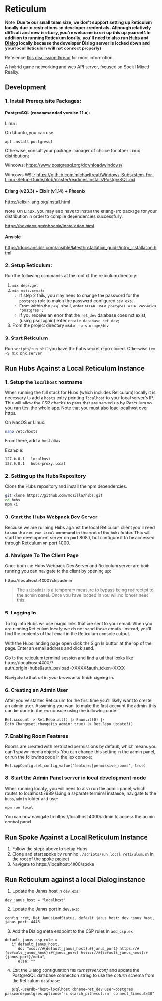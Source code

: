 # Reticulum
Note: **Due to our small team size, we don't support setting up Reticulum locally due to restrictions on developer credentials. Although relatively difficult and new territory, you're welcome to set up this up yourself. In addition to running Reticulum locally, you'll need to also run [Hubs](https://github.com/mozilla/hubs) and [Dialog](https://github.com/mozilla/dialog) locally because the developer Dialog server is locked down and your local Reticulum will not connect properly)**

Reference [this discussion thread](https://github.com/mozilla/hubs/discussions/3323) for more information.

A hybrid game networking and web API server, focused on Social Mixed Reality.

## Development

### 1. Install Prerequisite Packages:

#### PostgreSQL (recommended version 11.x):

Linux:

On Ubuntu, you can use

```
apt install postgresql
```

Otherwise, consult your package manager of choice for other Linux distributions

Windows: https://www.postgresql.org/download/windows/

Windows WSL: https://github.com/michaeltreat/Windows-Subsystem-For-Linux-Setup-Guide/blob/master/readmes/installs/PostgreSQL.md

#### Erlang (v23.3) + Elixir (v1.14) + Phoenix

https://elixir-lang.org/install.html

Note: On Linux, you may also have to install the erlang-src package for your distribution in order to compile dependencies successfully.

https://hexdocs.pm/phoenix/installation.html

#### Ansible

https://docs.ansible.com/ansible/latest/installation_guide/intro_installation.html

### 2. Setup Reticulum:

Run the following commands at the root of the reticulum directory:

1. `mix deps.get`
2. `mix ecto.create`
   - If step 2 fails, you may need to change the password for the `postgres` role to match the password configured `dev.exs`.
   - From within the `psql` shell, enter `ALTER USER postgres WITH PASSWORD 'postgres';`
   - If you receive an error that the `ret_dev` database does not exist, (using psql again) enter `create database ret_dev;`
3. From the project directory `mkdir -p storage/dev`

### 3. Start Reticulum

Run `scripts/run.sh` if you have the hubs secret repo cloned. Otherwise `iex -S mix phx.server`

## Run Hubs Against a Local Reticulum Instance

### 1. Setup the `localhost` hostname

When running the full stack for Hubs (which includes Reticulum) locally it is necessary to add a `hosts` entry pointing `localhost` to your local server's IP.
This will allow the CSP checks to pass that are served up by Reticulum so you can test the whole app. Note that you must also load localhost over https.

On MacOS or Linux:

```bash
nano /etc/hosts
```

From there, add a host alias

Example:

```bash
127.0.0.1   localhost
127.0.0.1   hubs-proxy.local
```

### 2. Setting up the Hubs Repository

Clone the Hubs repository and install the npm dependencies.

```bash
git clone https://github.com/mozilla/hubs.git
cd hubs
npm ci
```

### 3. Start the Hubs Webpack Dev Server

Because we are running Hubs against the local Reticulum client you'll need to use the `npm run local` command in the root of the `hubs` folder. This will start the development server on port 8080, but configure it to be accessed through Reticulum on port 4000.

### 4. Navigate To The Client Page

Once both the Hubs Webpack Dev Server and Reticulum server are both running you can navigate to the client by opening up:

https://localhost:4000?skipadmin

> The `skipadmin` is a temporary measure to bypass being redirected to the admin panel. Once you have logged in you will no longer need this.

### 5. Logging In

To log into Hubs we use magic links that are sent to your email. When you are running Reticulum locally we do not send those emails. Instead, you'll find the contents of that email in the Reticulum console output.

With the Hubs landing page open click the Sign In button at the top of the page. Enter an email address and click send.

Go to the reticulum terminal session and find a url that looks like https://localhost:4000/?auth_origin=hubs&auth_payload=XXXXX&auth_token=XXXX

Navigate to that url in your browser to finish signing in.

### 6. Creating an Admin User

After you've started Reticulum for the first time you'll likely want to create an admin user. Assuming you want to make the first account the admin, this can be done in the iex console using the following code:

```
Ret.Account |> Ret.Repo.all() |> Enum.at(0) |> Ecto.Changeset.change(is_admin: true) |> Ret.Repo.update!()
```

### 7. Enabling Room Features

Rooms are created with restricted permissions by default, which means you can't spawn media objects. You can change this setting in the admin panel, or run the following code in the iex console:

```
Ret.AppConfig.set_config_value("features|permissive_rooms", true)
```

### 8. Start the Admin Panel server in local development mode

When running locally, you will need to also run the admin panel, which routes to localhost:8989
Using a separate terminal instance, navigate to the `hubs/admin` folder and use:

```
npm run local
```

You can now navigate to https://localhost:4000/admin to access the admin control panel

## Run Spoke Against a Local Reticulum Instance

1. Follow the steps above to setup Hubs
2. Clone and start spoke by running `./scripts/run_local_reticulum.sh` in the root of the spoke project
3. Navigate to https://localhost:4000/spoke

## Run Reticulum against a local Dialog instance

1. Update the Janus host in `dev.exs`:

```
dev_janus_host = "localhost"
```

2. Update the Janus port in `dev.exs`:

```
config :ret, Ret.JanusLoadStatus, default_janus_host: dev_janus_host, janus_port: 4443
```

3. Add the Dialog meta endpoint to the CSP rules in `add_csp.ex`:

```
default_janus_csp_rule =
   if default_janus_host,
      do: "wss://#{default_janus_host}:#{janus_port} https://#{default_janus_host}:#{janus_port} https://#{default_janus_host}:#{janus_port}/meta",
      else: ""
```

4. Edit the Dialog configuration file _turnserver.conf_ and update the PostgreSQL database connection string to use the _coturn_ schema from the Reticulum database:

```
   psql-userdb="host=localhost dbname=ret_dev user=postgres password=postgres options='-c search_path=coturn' connect_timeout=30"
```
